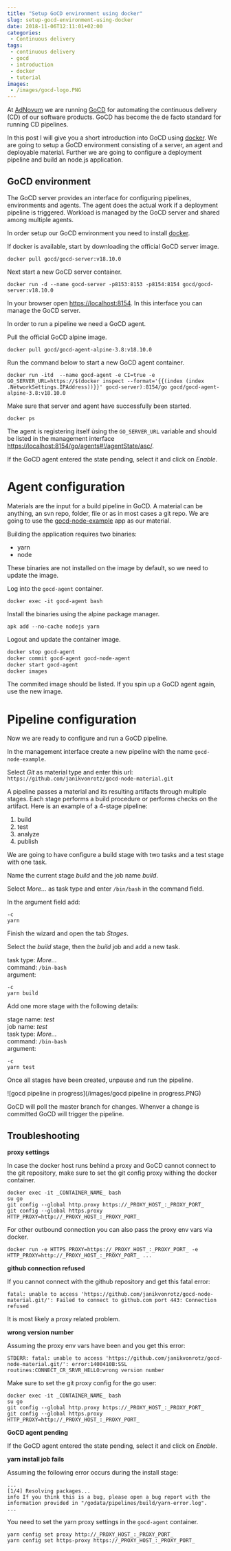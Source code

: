 ```yaml
---
title: "Setup GoCD environment using docker"
slug: setup-gocd-environment-using-docker
date: 2018-11-06T12:11:01+02:00
categories:
 - Continuous delivery
tags:
 - continuous delivery
 - gocd
 - introduction
 - docker
 - tutorial
images:
 - /images/gocd-logo.PNG
---
```


At [AdNovum](https://www.adnovum.ch/) we are running [GoCD](https://www.gocd.org/) for automating the continuous delivery (CD) of our software products. GoCD has become the de facto standard for running CD pipelines.

In this post I will give you a short introduction into GoCD using [docker](https://www.docker.com/). We are going to setup a GoCD environment consisting of a server, an agent and deployable material. Further we are going to configure a deployment pipeline and build an node.js application.
<!--more-->

## GoCD environment

The GoCD server provides an interface for configuring pipelines, environments and agents. The agent does the actual work if a deployment pipeline is triggered. Workload is managed by the GoCD server and shared among multiple agents.

In order setup our GoCD environment you need to install [docker](https://www.docker.com/get-started).

If docker is available, start by downloading the official GoCD server image.

`docker pull gocd/gocd-server:v18.10.0`

Next start a new GoCD server container.

`docker run -d --name gocd-server -p8153:8153 -p8154:8154 gocd/gocd-server:v18.10.0`

In your browser open [https://localhost:8154](https://localhost:8154). In this interface you can manage the GoCD server.

In order to run a pipeline we need a GoCD agent.

Pull the official GoCD alpine image.

`docker pull gocd/gocd-agent-alpine-3.8:v18.10.0`

Run the command below to start a new GoCD agent container.

`docker run -itd  --name gocd-agent -e CI=true -e GO_SERVER_URL=https://$(docker inspect --format='{{(index (index .NetworkSettings.IPAddress))}}' gocd-server):8154/go gocd/gocd-agent-alpine-3.8:v18.10.0`

Make sure that server and agent have successfully been started.

`docker ps`

The agent is registering itself ùsing the `GO_SERVER_URL` variable and should be listed in the management interface  [https://localhost:8154/go/agents#!/agentState/asc/](https://localhost:8154/go/agents#!/agentState/asc/).

If the GoCD agent entered the state pending, select it and click on *Enable*.

# Agent configuration

Materials are the input for a build pipeline in GoCD. A material can be anything, an svn repo, folder, file or as in most cases a git repo. We are going to use the [gocd-node-example](https://github.com/janikvonrotz/gocd-node-material) app as our material.

Building the application requires two binaries:

* yarn
* node

These binaries are not installed on the image by default, so we need to update the image.

Log into the `gocd-agent` container.

`docker exec -it gocd-agent bash`

Install the binaries using the alpine package manager.

`apk add --no-cache nodejs yarn`

Logout and update the container image.

```sh
docker stop gocd-agent
docker commit gocd-agent gocd-node-agent
docker start gocd-agent
docker images
```

The commited image should be listed. If you spin up a GoCD agent again, use the new image.

# Pipeline configuration

Now we are ready to configure and run a GoCD pipeline.

In the management interface create a new pipeline with the name `gocd-node-example`.

Select *Git* as material type and enter this url: `https://github.com/janikvonrotz/gocd-node-material.git`

A pipeline passes a material and its resulting artifacts through multiple stages. Each stage performs a build procedure or performs checks on the artifact. Here is an example of a 4-stage pipeline:

1. build
2. test
3. analyze
4. publish

We are going to have configure a build stage with two tasks and a test stage with one task.

Name the current stage *build* and the job name *build*.

Select *More...* as task type and enter `/bin/bash` in the command field.

In the argument field add:

```
-c
yarn
```

Finish the wizard and open the tab *Stages*.

Select the *build* stage, then the *build* job and add a new task.

task type: *More...*  
command: `/bin-bash`  
argument:

```
-c
yarn build
```

Add one more stage with the following details:

stage name: *test*  
job name: *test*  
task type: *More...*  
command: `/bin-bash`  
argument:

```
-c
yarn test
```

Once all stages have been created, unpause and run the pipeline.

![gocd pipeline in progress](/images/gocd pipeline in progress.PNG)

GoCD will poll the master branch for changes. Whenver a change is committed GoCD will trigger the pipeline.

## Troubleshooting

**proxy settings**

In case the docker host runs behind a proxy and GoCD cannot connect to the git repository, make sure to set the git config proxy withing the docker container.

```
docker exec -it _CONTAINER_NAME_ bash
su go
git config --global http.proxy https://_PROXY_HOST_:_PROXY_PORT_
git config --global https.proxy HTTP_PROXY=http://_PROXY_HOST_:_PROXY_PORT_
```

For other outbound connection you can also pass the proxy env vars via docker.

`docker run -e HTTPS_PROXY=https://_PROXY_HOST_:_PROXY_PORT_ -e HTTP_PROXY=http://_PROXY_HOST_:_PROXY_PORT_ ...`

**github connection refused**

If you cannot connect with the github repository and get this fatal error:

`fatal: unable to access 'https://github.com/janikvonrotz/gocd-node-material.git/': Failed to connect to github.com port 443: Connection refused`

It is most likely a proxy related problem.

**wrong version number**

Assuming the proxy env vars have been and you get this error:

`STDERR: fatal: unable to access 'https://github.com/janikvonrotz/gocd-node-material.git/': error:1400410B:SSL routines:CONNECT_CR_SRVR_HELLO:wrong version number`

Make sure to set the git proxy config for the go user:

```
docker exec -it _CONTAINER_NAME_ bash
su go
git config --global http.proxy https://_PROXY_HOST_:_PROXY_PORT_
git config --global https.proxy HTTP_PROXY=http://_PROXY_HOST_:_PROXY_PORT_
```

**GoCD agent pending**

If the GoCD agent entered the state pending, select it and click on *Enable*.

**yarn install job fails**

Assuming the following error occurs during the install stage:

```
...
[1/4] Resolving packages...
info If you think this is a bug, please open a bug report with the information provided in "/godata/pipelines/build/yarn-error.log".
...
```

You need to set the yarn proxy settings in the `gocd-agent` container.

```
yarn config set proxy http://_PROXY_HOST_:_PROXY_PORT_
yarn config set https-proxy https://_PROXY_HOST_:_PROXY_PORT_
```